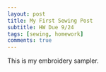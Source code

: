 ```yaml
---
layout: post
title: My First Sewing Post
subtitle: HW Due 9/24
tags: [sewing, homework]
comments: true
---
```


This is my embroidery sampler. 

